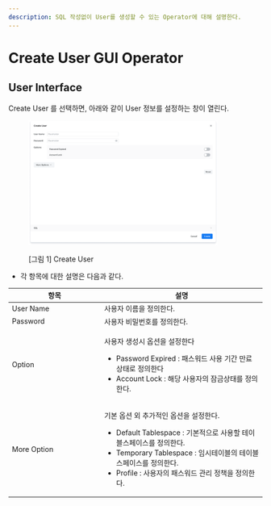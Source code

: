 ```yaml
---
description: SQL 작성없이 User를 생성할 수 있는 Operator에 대해 설명한다.
---
```


# Create User GUI Operator

## User Interface

Create User 를 선택하면, 아래와 같이 User 정보를  설정하는 창이 열린다.

<figure><img src="../../../../../.gitbook/assets/image (125).png" alt="" width="375"><figcaption><p>[그림 1] Create User</p></figcaption></figure>

* 각 항목에 대한 설명은 다음과 같다.

<table><thead><tr><th width="169">항목</th><th>설명</th></tr></thead><tbody><tr><td>User Name</td><td>사용자 이름을 정의한다.</td></tr><tr><td>Password</td><td>사용자 비밀번호를 정의한다.</td></tr><tr><td>Option</td><td><p>사용자 생성시 옵션을 설정한다</p><ul><li>Password Expired : 패스워드 사용 기간 만료 상태로 정의한다</li><li>Account Lock : 해당 사용자의 잠금상태를 정의한다.</li></ul></td></tr><tr><td>More Option</td><td><p>기본 옵션 외 추가적인 옵션을 설정한다.</p><ul><li>Default Tablespace : 기본적으로 사용할 테이블스페이스를 정의한다.</li><li>Temporary Tablespace : 임시테이블의 테이블스페이스를 정의한다.</li><li>Profile : 사용자의 패스워드 관리 정책을 정의한다.</li></ul></td></tr></tbody></table>
